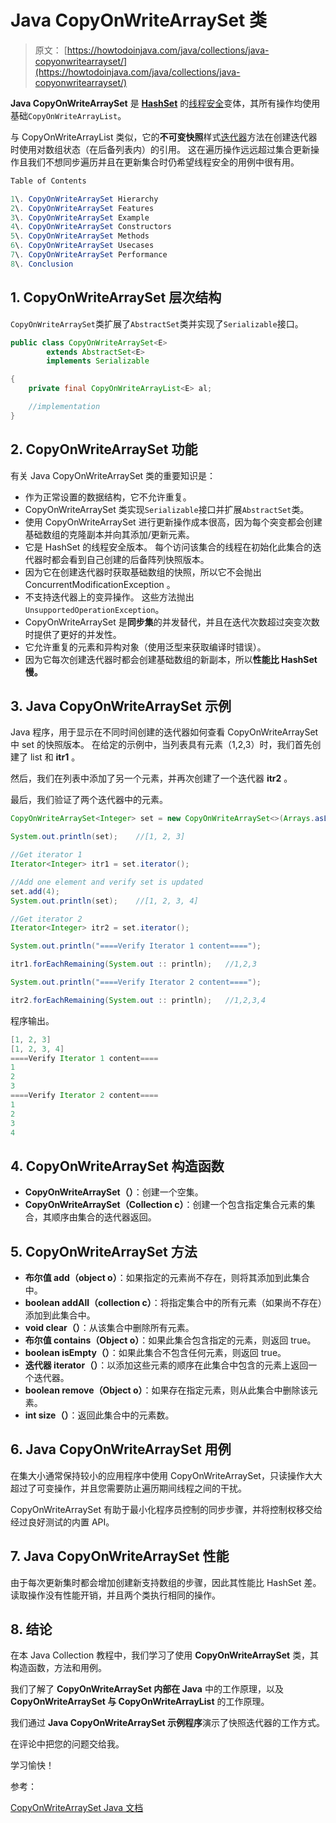 # Java CopyOnWriteArraySet 类

> 原文： [https://howtodoinjava.com/java/collections/java-copyonwritearrayset/](https://howtodoinjava.com/java/collections/java-copyonwritearrayset/)

**Java CopyOnWriteArraySet** 是 **[HashSet](https://howtodoinjava.com/java/collections/java-hashset/)** 的[线程安全](https://howtodoinjava.com/java/multi-threading/what-is-thread-safety/)变体，其所有操作均使用基础`CopyOnWriteArrayList`。

与 CopyOnWriteArrayList 类似，它的**不可变快照**样式[迭代器](https://howtodoinjava.com/java/collections/java-iterator/)方法在创建迭代器时使用对数组状态（在后备列表内）的引用。 这在遍历操作远远超过集合更新操作且我们不想同步遍历并且在更新集合时仍希望线程安全的用例中很有用。

```java
Table of Contents

1\. CopyOnWriteArraySet Hierarchy
2\. CopyOnWriteArraySet Features
3\. CopyOnWriteArraySet Example
4\. CopyOnWriteArraySet Constructors
5\. CopyOnWriteArraySet Methods
6\. CopyOnWriteArraySet Usecases
7\. CopyOnWriteArraySet Performance
8\. Conclusion
```

## 1\. CopyOnWriteArraySet 层次结构

`CopyOnWriteArraySet`类扩展了`AbstractSet`类并实现了`Serializable`接口。

```java
public class CopyOnWriteArraySet<E>
		extends AbstractSet<E>
		implements Serializable

{
	private final CopyOnWriteArrayList<E> al;

	//implementation
}

```

## 2\. CopyOnWriteArraySet 功能

有关 Java CopyOnWriteArraySet 类的重要知识是：

*   作为正常设置的数据结构，它不允许重复。
*   CopyOnWriteArraySet 类实现`Serializable`接口并扩展`AbstractSet`类。
*   使用 CopyOnWriteArraySet 进行更新操作成本很高，因为每个突变都会创建基础数组的克隆副本并向其添加/更新元素。
*   它是 HashSet 的线程安全版本。 每个访问该集合的线程在初始化此集合的迭代器时都会看到自己创建的后备阵列快照版本。
*   因为它在创建迭代器时获取基础数组的快照，所以它不会抛出 ConcurrentModificationException 。
*   不支持迭代器上的变异操作。 这些方法抛出`UnsupportedOperationException`。
*   CopyOnWriteArraySet 是**同步集**的并发替代，并且在迭代次数超过突变次数时提供了更好的并发性。
*   它允许重复的元素和异构对象（使用泛型来获取编译时错误）。
*   因为它每次创建迭代器时都会创建基础数组的新副本，所以**性能比 HashSet 慢。**

## 3\. Java CopyOnWriteArraySet 示例

Java 程序，用于显示在不同时间创建的迭代器如何查看 CopyOnWriteArraySet 中 set 的快照版本。 在给定的示例中，当列表具有元素（1,2,3）时，我们首先创建了 list 和 **itr1** 。

然后，我们在列表中添加了另一个元素，并再次创建了一个迭代器 **itr2** 。

最后，我们验证了两个迭代器中的元素。

```java
CopyOnWriteArraySet<Integer> set = new CopyOnWriteArraySet<>(Arrays.asList(1,2,3));

System.out.println(set);	//[1, 2, 3]

//Get iterator 1
Iterator<Integer> itr1 = set.iterator();

//Add one element and verify set is updated
set.add(4);
System.out.println(set);	//[1, 2, 3, 4]

//Get iterator 2
Iterator<Integer> itr2 = set.iterator();

System.out.println("====Verify Iterator 1 content====");

itr1.forEachRemaining(System.out :: println);	//1,2,3

System.out.println("====Verify Iterator 2 content====");

itr2.forEachRemaining(System.out :: println);	//1,2,3,4

```

程序输出。

```java
[1, 2, 3]
[1, 2, 3, 4]
====Verify Iterator 1 content====
1
2
3
====Verify Iterator 2 content====
1
2
3
4

```

## 4\. CopyOnWriteArraySet 构造函数

*   **CopyOnWriteArraySet（）**：创建一个空集。
*   **CopyOnWriteArraySet（Collection c）**：创建一个包含指定集合元素的集合，其顺序由集合的迭代器返回。

## 5\. CopyOnWriteArraySet 方法

*   **布尔值 add（object o）**：如果指定的元素尚不存在，则将其添加到此集合中。
*   **boolean addAll（collection c）**：将指定集合中的所有元素（如果尚不存在）添加到此集合中。
*   **void clear（）**：从该集合中删除所有元素。
*   **布尔值 contains（Object o）**：如果此集合包含指定的元素，则返回 true。
*   **boolean isEmpty（）**：如果此集合不包含任何元素，则返回 true。
*   **迭代器 iterator（）**：以添加这些元素的顺序在此集合中包含的元素上返回一个迭代器。
*   **boolean remove（Object o）**：如果存在指定元素，则从此集合中删除该元素。
*   **int size（）**：返回此集合中的元素数。

## 6\. Java CopyOnWriteArraySet 用例

在集大小通常保持较小的应用程序中使用 CopyOnWriteArraySet，只读操作大大超过了可变操作，并且您需要防止遍历期间线程之间的干扰。

CopyOnWriteArraySet 有助于最小化程序员控制的同步步骤，并将控制权移交给经过良好测试的内置 API。

## 7\. Java CopyOnWriteArraySet 性能

由于每次更新集时都会增加创建新支持数组的步骤，因此其性能比 HashSet 差。
读取操作没有性能开销，并且两个类执行相同的操作。

## 8\. 结论

在本 Java Collection 教程中，我们学习了使用 **CopyOnWriteArraySet** 类，其构造函数，方法和用例。

我们了解了 **CopyOnWriteArraySet 内部在 Java** 中的工作原理，以及 **CopyOnWriteArraySet 与 CopyOnWriteArrayList** 的工作原理。

我们通过 **Java CopyOnWriteArraySet 示例程序**演示了快照迭代器的工作方式。

在评论中把您的问题交给我。

学习愉快！

参考：

[CopyOnWriteArraySet Java 文档](https://docs.oracle.com/javase/10/docs/api/java/util/concurrent/CopyOnWriteArraySet.html)